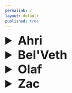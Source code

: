 ```yaml
---
permalink: /
layout: default
published: true
---
```

<details>
  <summary style="font-size:4vw"><strong>Ahri</strong></summary>
  	<img src="/Off_Meta_Builds/Ahri/Ahri.png">
</details>
<details>
  <summary style="font-size:4vw"><strong>Bel'Veth</strong></summary>
  	<img src="/Off_Meta_Builds/Bel'Veth/BelVeth.png">
</details>
<details>
  <summary style="font-size:4vw"><strong>Olaf</strong></summary>
  	<img src="/Off_Meta_Builds/Olaf/Olaf.png">
</details>
<details>
  <summary style="font-size:4vw"><strong>Zac</strong></summary>
  	<img src="/Off_Meta_Builds/Zac/Zac.png">
</details>

